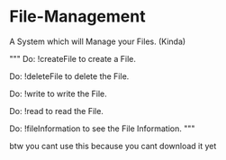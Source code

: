 # File-Management
A System which will Manage your Files. (Kinda)

"""
Do: !createFile  to create a File.


Do: !deleteFile to delete the File.


Do: !write to write the File. 


Do: !read to read the File.


Do: !fileInformation to see the File Information.
"""

 btw you cant use this because you cant download it yet 
